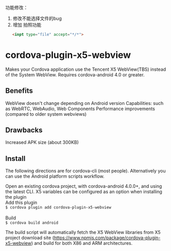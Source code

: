 
功能修改：
1. 修改不能选择文件的bug
2. 增加 拍照功能
```html
   <inpt type="file" accept="*/*">
```

cordova-plugin-x5-webview
====

Makes your Cordova application use the Tencent X5 WebView(TBS) instead of the System WebView. Requires cordova-android 4.0 or greater.

Benefits
----

WebView doesn't change depending on Android version
Capabilities: such as WebRTC, WebAudio, Web Components
Performance improvements (compared to older system webviews)

Drawbacks
----

Increased APK size (about 300KB)

Install
----
The following directions are for cordova-cli (most people). Alternatively you can use the Android platform scripts workflow.

Open an existing cordova project, with cordova-android 4.0.0+, and using the latest CLI. X5 variables can be configured as an option when installing the plugin
<br/>Add this plugin   
``$ cordova plugin add cordova-plugin-x5-webview``<br/>  
Build    
``$ cordova build android``

The build script will automatically fetch the X5 WebView libraries from X5 project download site (https://www.npmjs.com/package/cordova-plugin-x5-webview) and build for both X86 and ARM architectures.
